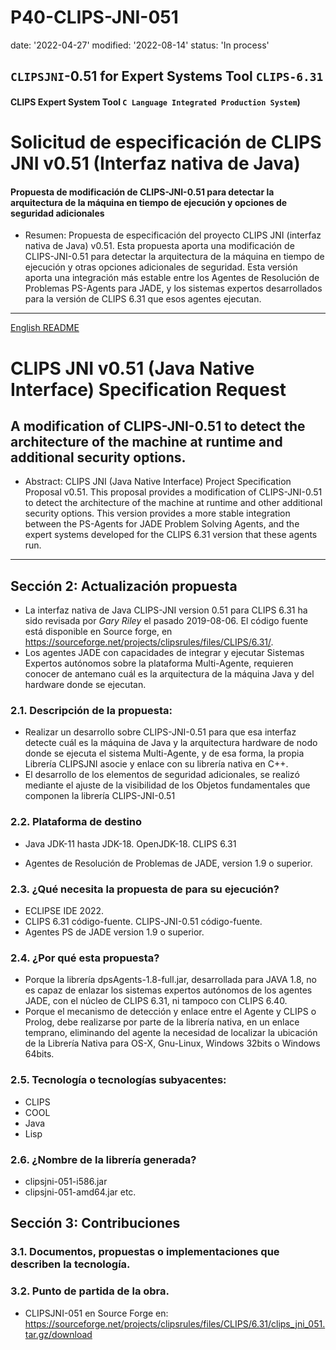 # P40-CLIPS-JNI-051

date:  '2022-04-27'
modified:  '2022-08-14'
status:  'In process'



## `CLIPSJNI`-0.51 for Expert Systems Tool `CLIPS-6.31`
#### CLIPS Expert System Tool `C Language Integrated Production System`)



#  Solicitud de especificación de CLIPS JNI v0.51 (Interfaz nativa de Java)
#### Propuesta de modificación de CLIPS-JNI-0.51 para detectar la arquitectura de la máquina en tiempo de ejecución y opciones de seguridad adicionales


- Resumen: Propuesta de especificación del proyecto CLIPS JNI (interfaz nativa de Java) v0.51. Esta propuesta aporta una modificación de CLIPS-JNI-0.51 para detectar la arquitectura de la máquina en tiempo de ejecución y otras opciones adicionales  de seguridad. Esta versión aporta una integración más estable entre los Agentes de Resolución de Problemas PS-Agents para JADE, y los sistemas expertos desarrollados para la versión de CLIPS 6.31 que esos agentes ejecutan.


---


[English README](README_en.md)

# CLIPS JNI v0.51 (Java Native Interface) Specification Request

## A modification of CLIPS-JNI-0.51 to detect the architecture of the machine at runtime and additional security options.



- Abstract: CLIPS JNI (Java Native Interface) Project Specification Proposal v0.51. This proposal provides a modification of CLIPS-JNI-0.51 to detect the architecture of the machine at runtime and other additional security options. This version provides a more stable integration between the PS-Agents for JADE Problem Solving Agents, and the expert systems developed for the CLIPS 6.31 version that these agents run.


---



##   Sección 2: Actualización propuesta
-  La interfaz nativa de Java CLIPS-JNI version 0.51 para CLIPS 6.31 ha sido revisada por _Gary Riley_ el pasado 2019-08-06. El código fuente está disponible en Source forge, en <https://sourceforge.net/projects/clipsrules/files/CLIPS/6.31/>.
-  Los agentes JADE con capacidades de integrar y ejecutar Sistemas Expertos autónomos sobre la plataforma Multi-Agente, requieren conocer de antemano cuál es la arquitectura de la máquina Java y del hardware donde se ejecutan. 

###  2.1. Descripción de la propuesta:

-  Realizar un desarrollo sobre CLIPS-JNI-0.51 para que esa interfaz detecte cuál es la máquina de Java y la arquitectura hardware de nodo donde se ejecuta el sistema Multi-Agente, y de esa forma, la propia Librería CLIPSJNI asocie y enlace con su librería nativa en C++.
-  El desarrollo de los elementos de seguridad adicionales, se realizó mediante el ajuste de la visibilidad de los Objetos fundamentales que componen la librería CLIPS-JNI-0.51

###  2.2. Plataforma de destino
-  Java JDK-11 hasta JDK-18. OpenJDK-18. CLIPS 6.31
  
-  Agentes de Resolución de Problemas de JADE, version 1.9 o superior.




###  2.3. ¿Qué necesita la propuesta de para su ejecución?
-  ECLIPSE IDE 2022. 
-  CLIPS 6.31 código-fuente. CLIPS-JNI-0.51 código-fuente.
-  Agentes PS de JADE version 1.9 o superior.


###  2.4. ¿Por qué esta propuesta?
-  Porque la librería dpsAgents-1.8-full.jar, desarrollada para JAVA 1.8, no es capaz de enlazar los sistemas expertos autónomos de los agentes JADE, con el núcleo de CLIPS 6.31, ni tampoco con CLIPS 6.40.
-  Porque el mecanismo de detección y enlace entre el Agente y CLIPS o Prolog, debe realizarse por parte de la librería nativa, en un enlace temprano, eliminando del agente la necesidad de localizar la ubicación de la Librería Nativa para OS-X, Gnu-Linux, Windows 32bits o Windows 64bits.






###  2.5. Tecnología o tecnologías subyacentes:
-  CLIPS
-  COOL
-  Java
-  Lisp








###  2.6. ¿Nombre de la librería generada?
-    clipsjni-051-i586.jar
-    clipsjni-051-amd64.jar
etc.








##   Sección 3: Contribuciones




###  3.1. Documentos, propuestas o implementaciones que describen la tecnología.















###  3.2. Punto de partida de la obra.
-   CLIPSJNI-051 en Source Forge en: https://sourceforge.net/projects/clipsrules/files/CLIPS/6.31/clips_jni_051.tar.gz/download













